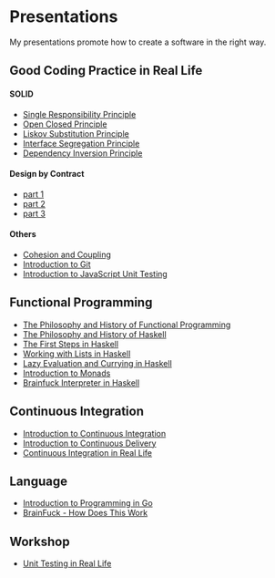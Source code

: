 Presentations
=============

My presentations promote how to create a software in the right way.

## Good Coding Practice in Real Life
#### SOLID
- [Single Responsibility Principle](https://github.com/slon1024/presentations/blob/master/Good_coding_practice_in_real_life/SOLID/c%23/Single_responsibility_principle.pdf)
- [Open Closed Principle](https://github.com/slon1024/presentations/blob/master/Good_coding_practice_in_real_life/SOLID/c%23/Open_closed_principle.pdf)
- [Liskov Substitution Principle](https://github.com/slon1024/presentations/blob/master/Good_coding_practice_in_real_life/SOLID/c%23/Liskov_substitution_principle.pdf)
- [Interface Segregation Principle](https://github.com/slon1024/presentations/blob/master/Good_coding_practice_in_real_life/SOLID/c%23/Interface_segregation_principle.pdf)
- [Dependency Inversion Principle](https://github.com/slon1024/presentations/blob/master/Good_coding_practice_in_real_life/SOLID/c%23/Dependency_inversion_principle.pdf)

#### Design by Contract
- [part 1](https://github.com/slon1024/presentations/blob/master/Good_coding_practice_in_real_life/DesignByContract/DesignByContract-part1.pdf)
- [part 2](https://github.com/slon1024/presentations/blob/master/Good_coding_practice_in_real_life/DesignByContract/DesignByContract-part2.pdf)
- [part 3](https://github.com/slon1024/presentations/blob/master/Good_coding_practice_in_real_life/DesignByContract/DesignByContract-part3.pdf)

#### Others
- [Cohesion and Coupling](https://github.com/slon1024/presentations/blob/master/Good_coding_practice_in_real_life/Cohesion_and_coupling.pdf)
- [Introduction to Git](https://github.com/slon1024/presentations/blob/master/Good_coding_practice_in_real_life/Intro_to_git.pdf)
- [Introduction to JavaScript Unit Testing](https://github.com/slon1024/presentations/blob/master/Good_coding_practice_in_real_life/Introduction_to_JavaScript_unit_testing.pdf)


## Functional Programming
- [The Philosophy and History of Functional Programming](https://github.com/slon1024/presentations/blob/master/Functional_programming/The_philosophy_and_history_of_functional_programming.pdf)
- [The Philosophy and History of Haskell](https://github.com/slon1024/presentations/blob/master/Functional_programming/The_philosophy_and_history_of_Haskell.pdf)
- [The First Steps in Haskell](https://github.com/slon1024/presentations/blob/master/Functional_programming/The_first_steps_in_Haskell.pdf)
- [Working with Lists in Haskell](https://github.com/slon1024/presentations/blob/master/Functional_programming/Working_with_lists_in_Haskell.pdf)
- [Lazy Evaluation and Currying in Haskell](https://github.com/slon1024/presentations/blob/master/Functional_programming/Lazy_%20evaluation_and_currying_in_Haskell.pdf)
- [Introduction to Monads](https://github.com/slon1024/presentations/blob/master/Functional_programming/Intro_to_monads.pdf)
- [Brainfuck Interpreter in Haskell](https://github.com/slon1024/presentations/blob/master/Functional_programming/Brainfuck_interpreter_in_Haskell.pdf)

## Continuous Integration
- [Introduction to Continuous Integration](https://github.com/slon1024/presentations/blob/master/Continuous_integration/intro_to_ci.pdf)
- [Introduction to Continuous Delivery](https://github.com/slon1024/presentations/blob/master/Continuous_integration/intro_to_cd.pdf)
- [Continuous Integration in Real Life](https://github.com/slon1024/presentations/blob/master/Continuous_integration/Continuous_integration_in_real_life.pdf)

## Language
- [Introduction to Programming in Go](https://github.com/slon1024/presentations/blob/master/Language/Intro_to_programming_in_Go.pdf)
- [BrainFuck - How Does This Work](https://github.com/slon1024/presentations/blob/master/Language/BrainFuck_-_how_does_this_work.pdf)

## Workshop
- [Unit Testing in Real Life](https://github.com/slon1024/presentations/blob/master/Workshop/Unit_testing_in_real_life.pdf)
